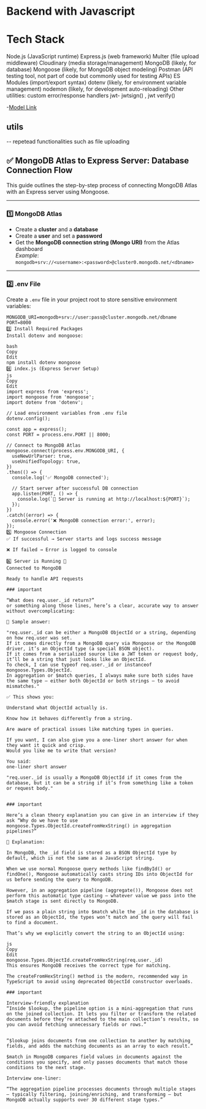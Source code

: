 # Backend with Javascript

# Tech Stack

Node.js (JavaScript runtime)
Express.js (web framework)
Multer (file upload middleware)
Cloudinary (media storage/management)
MongoDB (likely, for database)
Mongoose (likely, for MongoDB object modeling)
Postman (API testing tool, not part of code but commonly used for testing APIs)
ES Modules (import/export syntax)
dotenv (likely, for environment variable management)
nodemon (likely, for development auto-reloading)
Other utilities: custom error/response handlers
jwt- jwtsign() , jwt verify()

-[Model Link](https://app.eraser.io/workspace/04i2SN7A8dDXe8VsXJkK?origin=share)

## utils 

-- repetead functionalities such as file uploading


## ✅ MongoDB Atlas to Express Server: Database Connection Flow

This guide outlines the step-by-step process of connecting MongoDB Atlas with an Express server using Mongoose.

---

### 1️⃣ MongoDB Atlas

- Create a **cluster** and a **database**
- Create a **user** and set a **password**
- Get the **MongoDB connection string (Mongo URI)** from the Atlas dashboard  
  _Example_:  
  `mongodb+srv://<username>:<password>@cluster0.mongodb.net/<dbname>`

---

### 2️⃣ .env File

Create a `.env` file in your project root to store sensitive environment variables:

```env
MONGODB_URI=mongodb+srv://user:pass@cluster.mongodb.net/dbname
PORT=8000
3️⃣ Install Required Packages
Install dotenv and mongoose:

bash
Copy
Edit
npm install dotenv mongoose
4️⃣ index.js (Express Server Setup)
js
Copy
Edit
import express from 'express';
import mongoose from 'mongoose';
import dotenv from 'dotenv';

// Load environment variables from .env file
dotenv.config();

const app = express();
const PORT = process.env.PORT || 8000;

// Connect to MongoDB Atlas
mongoose.connect(process.env.MONGODB_URI, {
  useNewUrlParser: true,
  useUnifiedTopology: true,
})
.then(() => {
  console.log('✅ MongoDB connected');

  // Start server after successful DB connection
  app.listen(PORT, () => {
    console.log(`🚀 Server is running at http://localhost:${PORT}`);
  });
})
.catch((error) => {
  console.error('❌ MongoDB connection error:', error);
});
5️⃣ Mongoose Connection
✅ If successful → Server starts and logs success message

❌ If failed → Error is logged to console

6️⃣ Server is Running 🚀
Connected to MongoDB

Ready to handle API requests

### important

“What does req.user._id return?”
or something along those lines, here’s a clear, accurate way to answer without overcomplicating:

💬 Sample answer:

"req.user._id can be either a MongoDB ObjectId or a string, depending on how req.user was set.
If it comes directly from a MongoDB query via Mongoose or the MongoDB driver, it’s an ObjectId type (a special BSON object).
If it comes from a serialized source like a JWT token or request body, it’ll be a string that just looks like an ObjectId.
To check, I can use typeof req.user._id or instanceof mongoose.Types.ObjectId.
In aggregation or $match queries, I always make sure both sides have the same type — either both ObjectId or both strings — to avoid mismatches."

✅ This shows you:

Understand what ObjectId actually is.

Know how it behaves differently from a string.

Are aware of practical issues like matching types in queries.

If you want, I can also give you a one-liner short answer for when they want it quick and crisp.
Would you like me to write that version?

You said:
one-liner short answer 

"req.user._id is usually a MongoDB ObjectId if it comes from the database, but it can be a string if it’s from something like a token or request body."


### important 

Here’s a clean theory explanation you can give in an interview if they ask “Why do we have to use mongoose.Types.ObjectId.createFromHexString() in aggregation pipelines?”

📌 Explanation:

In MongoDB, the _id field is stored as a BSON ObjectId type by default, which is not the same as a JavaScript string.

When we use normal Mongoose query methods like findById() or findOne(), Mongoose automatically casts string IDs into ObjectId for us before sending the query to MongoDB.

However, in an aggregation pipeline (aggregate()), Mongoose does not perform this automatic type casting — whatever value we pass into the $match stage is sent directly to MongoDB.

If we pass a plain string into $match while the _id in the database is stored as an ObjectId, the types won’t match and the query will fail to find a document.

That’s why we explicitly convert the string to an ObjectId using:

js
Copy
Edit
mongoose.Types.ObjectId.createFromHexString(req.user._id)
This ensures MongoDB receives the correct type for matching.

The createFromHexString() method is the modern, recommended way in TypeScript to avoid using deprecated ObjectId constructor overloads.

### important 

Interview-friendly explanation
“Inside $lookup, the pipeline option is a mini-aggregation that runs on the joined collection. It lets you filter or transform the related documents before they’re attached to the main collection’s results, so you can avoid fetching unnecessary fields or rows.”


“$lookup joins documents from one collection to another by matching fields, and adds the matching documents as an array to each result.”

$match in MongoDB compares field values in documents against the conditions you specify, and only passes documents that match those conditions to the next stage.

Interview one-liner:

“The aggregation pipeline processes documents through multiple stages — typically filtering, joining/enriching, and transforming — but MongoDB actually supports over 30 different stage types.”